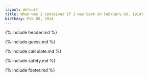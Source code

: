 ```yaml
---
layout: default
title: When was I conceived if I was born on February 08, 1914?
birthday: Feb 08, 1914
---
```


{% include header.md %}

{% include guess.md %}

{% include calculate.md %}

{% include safety.md %}

{% include footer.md %}



